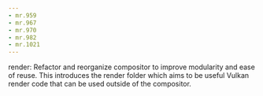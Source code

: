 ```yaml
---
- mr.959
- mr.967
- mr.970
- mr.982
- mr.1021
---
```


render: Refactor and reorganize compositor to improve modularity and ease of
reuse. This introduces the render folder which aims to be useful Vulkan render
code that can be used outside of the compositor.
